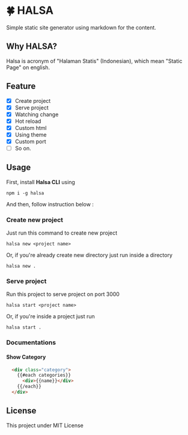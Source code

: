 # 🍀 HALSA

Simple static site generator using markdown for the content.

## Why HALSA?

Halsa is acronym of "Halaman Statis" (Indonesian), which mean "Static Page" on english.

## Feature

- [x] Create project
- [x] Serve project
- [x] Watching change
- [x] Hot reload
- [x] Custom html
- [x] Using theme
- [x] Custom port
- [ ] So on.

## Usage

First, install **Halsa CLI** using

```
npm i -g halsa
```

And then, follow instruction below :

### Create new project

Just run this command to create new project

```
halsa new <project name>
```

Or, if you're already create new directory just run inside a directory

```
halsa new .
```

### Serve project

Run this project to serve project on port 3000

```
halsa start <project name>
```

Or, if you're inside a project just run

```
halsa start .
```

### Documentations

#### Show Category

```html
  <div class="category">
    {{#each categories}}
      <div>{{name}}</div>
    {{/each}}
  </div>
```

## License

This project under MIT License
